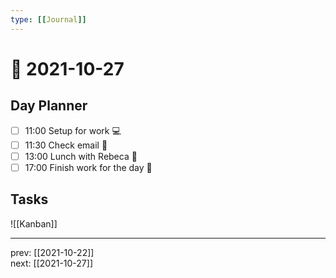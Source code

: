 ```yaml
---
type: [[Journal]]
---
```


# 📆 2021-10-27

## Day Planner
- [ ] 11:00 Setup for work 💻
- [ ] 11:30 Check email 📧
- [ ] 13:00 Lunch with Rebeca 🍙
- [ ] 17:00 Finish work for the day 🎉

## Tasks

![[Kanban]]

---

prev: [[2021-10-22]]  
next: [[2021-10-27]]  